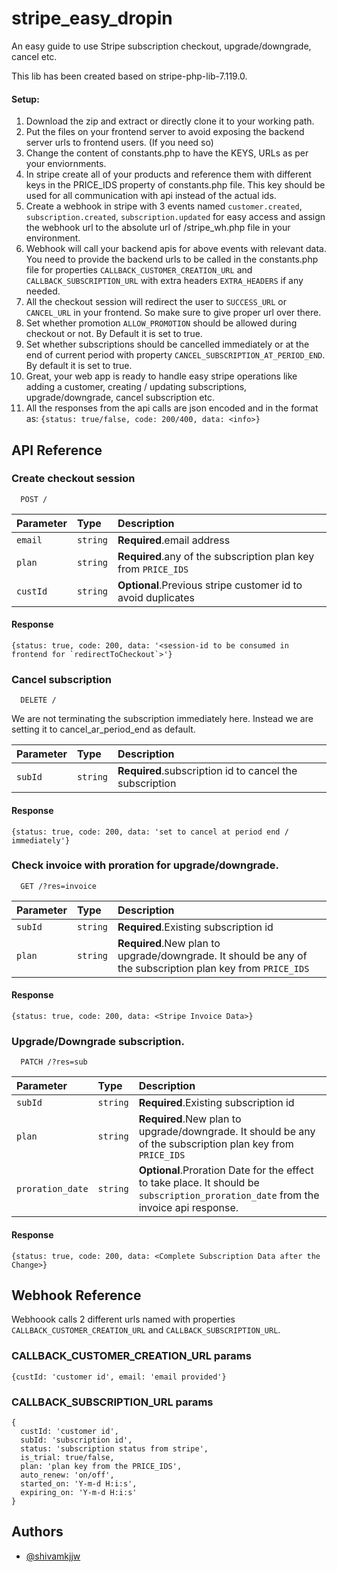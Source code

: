 # stripe_easy_dropin
An easy guide to use Stripe subscription checkout, upgrade/downgrade, cancel etc.

This lib has been created based on stripe-php-lib-7.119.0.

#### Setup:

1. Download the zip and extract or directly clone it to your working path.
2. Put the files on your frontend server to avoid exposing the backend server urls to frontend users. (If you need so)
3. Change the content of constants.php to have the KEYS, URLs as per your enviornments.
4. In stripe create all of your products and reference them with different keys in the PRICE_IDS property of constants.php file. This key should be used for all communication with api instead of the actual ids.
5. Create a webhook in stripe with 3 events named `customer.created`, `subscription.created`, `subscription.updated` for easy access and assign the webhook url to the absolute url of /stripe_wh.php file in your environment.
6. Webhook will call your backend apis for above events with relevant data. You need to provide the backend urls to be called in the constants.php file for properties `CALLBACK_CUSTOMER_CREATION_URL` and `CALLBACK_SUBSCRIPTION_URL` with extra headers `EXTRA_HEADERS` if any needed.
7. All the checkout session will redirect the user to `SUCCESS_URL` or `CANCEL_URL` in your frontend. So make sure to give proper url over there.
8. Set whether promotion `ALLOW_PROMOTION` should be allowed during checkout or not. By Default it is set to true.
9. Set whether subscriptions should be cancelled immediately or at the end of current period with property `CANCEL_SUBSCRIPTION_AT_PERIOD_END`. By default it is set to true.
10. Great, your web app is ready to handle easy stripe operations like adding a customer, creating / updating subscriptions, upgrade/downgrade, cancel subscription etc.
11. All the responses from the api calls are json encoded and in the format as:
 `{status: true/false, code: 200/400, data: <info>}`


## API Reference

### Create checkout session

```http
  POST /
```

| Parameter | Type     | Description                |
| :-------- | :------- | :------------------------- |
| `email`   | `string` | **Required**.email address |
| `plan`    | `string` | **Required**.any of the subscription plan key from `PRICE_IDS` |
| `custId`  | `string` | **Optional**.Previous stripe customer id to avoid duplicates |

#### Response

    {status: true, code: 200, data: '<session-id to be consumed in frontend for `redirectToCheckout`>'}

### Cancel subscription

```http
  DELETE /
```
We are not terminating the subscription immediately here. Instead we are setting it to cancel_ar_period_end as default.

| Parameter | Type     | Description                |
| :-------- | :------- | :------------------------- |
| `subId`   | `string` | **Required**.subscription id to cancel the subscription |

#### Response

    {status: true, code: 200, data: 'set to cancel at period end / immediately'}


### Check invoice with proration for upgrade/downgrade.

```http
  GET /?res=invoice
```

| Parameter | Type     | Description                |
| :-------- | :------- | :------------------------- |
| `subId`   | `string` | **Required**.Existing subscription id |
| `plan`    | `string` | **Required**.New plan to upgrade/downgrade. It should be any of the subscription plan key from `PRICE_IDS` |

#### Response

    {status: true, code: 200, data: <Stripe Invoice Data>}


### Upgrade/Downgrade subscription.

```http
  PATCH /?res=sub
```

| Parameter | Type     | Description                |
| :-------- | :------- | :------------------------- |
| `subId`   | `string` | **Required**.Existing subscription id |
| `plan`    | `string` | **Required**.New plan to upgrade/downgrade. It should be any of the subscription plan key from `PRICE_IDS` |
| `proration_date`  | `string` | **Optional**.Proration Date for the effect to take place. It should be `subscription_proration_date` from the invoice api response. |

#### Response

    {status: true, code: 200, data: <Complete Subscription Data after the Change>}

## Webhook Reference

Webhoook calls 2 different urls named with properties `CALLBACK_CUSTOMER_CREATION_URL` and `CALLBACK_SUBSCRIPTION_URL`.

### CALLBACK_CUSTOMER_CREATION_URL params

    {custId: 'customer id', email: 'email provided'}

### CALLBACK_SUBSCRIPTION_URL params

    {
      custId: 'customer id', 
      subId: 'subscription id', 
      status: 'subscription status from stripe', 
      is_trial: true/false, 
      plan: 'plan key from the PRICE_IDS', 
      auto_renew: 'on/off', 
      started_on: 'Y-m-d H:i:s', 
      expiring_on: 'Y-m-d H:i:s'
    }

## Authors

- [@shivamkjjw](https://www.github.com/shivamkjjw)
